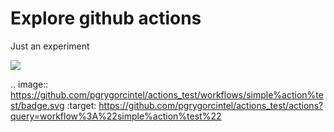 # Explore github actions

Just an experiment

![](https://github.com/michaeljones/breathe/actions?query=workflow%3A%22simple+action+test%22)

.. image:: https://github.com/pgrygorcintel/actions_test/workflows/simple%action%test/badge.svg
    :target: https://github.com/pgrygorcintel/actions_test/actions?query=workflow%3A%22simple%action%test%22
